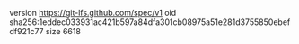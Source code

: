 version https://git-lfs.github.com/spec/v1
oid sha256:1eddec033931ac421b597a84dfa301cb08975a51e281d3755850ebefdf921c77
size 6618
